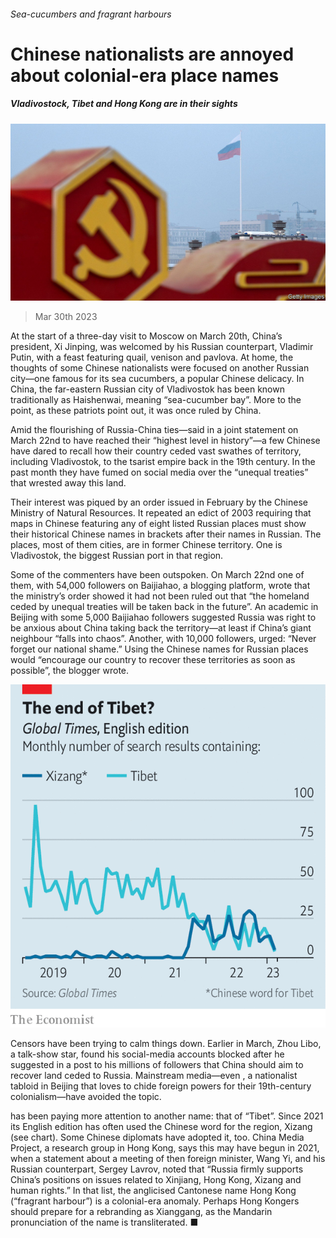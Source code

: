 ###### Sea-cucumbers and fragrant harbours

# Chinese nationalists are annoyed about colonial-era place names 

##### Vladivostock, Tibet and Hong Kong are in their sights 

![image](images/20230401_CNP503.jpg) 

> Mar 30th 2023 

At the start of a three-day visit to Moscow on March 20th, China’s president, Xi Jinping, was welcomed by his Russian counterpart, Vladimir Putin, with a feast featuring quail, venison and pavlova. At home, the thoughts of some Chinese nationalists were focused on another Russian city—one famous for its sea cucumbers, a popular Chinese delicacy. In China, the far-eastern Russian city of Vladivostok has been known traditionally as Haishenwai, meaning “sea-cucumber bay”. More to the point, as these patriots point out, it was once ruled by China. 

Amid the flourishing of Russia-China ties—said in a joint statement on March 22nd to have reached their “highest level in history”—a few Chinese have dared to recall how their country ceded vast swathes of territory, including Vladivostok, to the tsarist empire back in the 19th century. In the past month they have fumed on social media over the “unequal treaties” that wrested away this land.

Their interest was piqued by an order issued in February by the Chinese Ministry of Natural Resources. It repeated an edict of 2003 requiring that maps in Chinese featuring any of eight listed Russian places must show their historical Chinese names in brackets after their names in Russian. The places, most of them cities, are in former Chinese territory. One is Vladivostok, the biggest Russian port in that region. 

Some of the commenters have been outspoken. On March 22nd one of them, with 54,000 followers on Baijiahao, a blogging platform, wrote that the ministry’s order showed it had not been ruled out that “the homeland ceded by unequal treaties will be taken back in the future”. An academic in Beijing with some 5,000 Baijiahao followers suggested Russia was right to be anxious about China taking back the territory—at least if China’s giant neighbour “falls into chaos”. Another, with 10,000 followers, urged: “Never forget our national shame.” Using the Chinese names for Russian places would “encourage our country to recover these territories as soon as possible”, the blogger wrote. 

![image](images/20230401_CNC550.png) 


Censors have been trying to calm things down. Earlier in March, Zhou Libo, a talk-show star, found his social-media accounts blocked after he suggested in a post to his millions of followers that China should aim to recover land ceded to Russia. Mainstream media—even , a nationalist tabloid in Beijing that loves to chide foreign powers for their 19th-century colonialism—have avoided the topic. 

 has been paying more attention to another name: that of “Tibet”. Since 2021 its English edition has often used the Chinese word for the region, Xizang (see chart). Some Chinese diplomats have adopted it, too. China Media Project, a research group in Hong Kong, says this may have begun in 2021, when a statement about a meeting of then foreign minister, Wang Yi, and his Russian counterpart, Sergey Lavrov, noted that “Russia firmly supports China’s positions on issues related to Xinjiang, Hong Kong, Xizang and human rights.” In that list, the anglicised Cantonese name Hong Kong (“fragrant harbour”) is a colonial-era anomaly. Perhaps Hong Kongers should prepare for a rebranding as Xianggang, as the Mandarin pronunciation of the name is transliterated. ■


